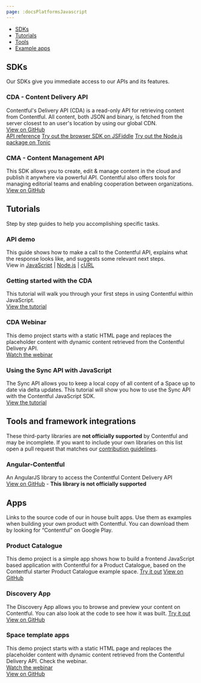 ```yaml
---
page: :docsPlatformsJavascript
---
```


- [SDKs](#sdks)
- [Tutorials](#tutorials)
- [Tools](#tools-and-framework-integrations)
- [Example apps](#apps)

## SDKs
Our SDKs give you immediate access to our APIs and its features.

### CDA - Content Delivery API<br>
Contentful's Delivery API (CDA) is a read-only API for retrieving content from Contentful. All content, both JSON and binary, is fetched from the server closest to an user's location by using our global CDN.<br>
[View on GitHub](https://github.com/contentful/contentful.js)<br>
[API reference](https://contentful.github.io/contentful.js)
[Try out the browser SDK on JSFiddle](https://jsfiddle.net/trodrigues/btvhh4ma/)
[Try out the Node.js package on Tonic](https://tonicdev.com/npm/contentful)

### CMA - Content Management API<br>
This SDK allows you to create, edit & manage content in the cloud and publish it anywhere via powerful API. Contentful also offers tools for managing editorial teams and enabling cooperation between organizations.<br>
[View on GitHub](https://github.com/contentful/contentful-management.js)<br>

## Tutorials
Step by step guides to help you accomplishing specific tasks.

### API demo
This guide shows how to make a call to the Contentful API, explains what the response looks like, and suggests some relevant next steps.<br>
View in [JavaScript](/developers/api-demo/javascript/) |
[Node.js](/developers/api-demo/nodejs/) |
[cURL](/developers/api-demo/curl/)

### Getting started with the CDA
This tutorial will walk you through your first steps in using Contentful within JavaScript.<br>
[View the tutorial](/developers/docs/javascript/tutorials/using-js-cda-sdk/)

### CDA Webinar
This demo project starts with a static HTML page and replaces the placeholder content with dynamic content retrieved from the Contentful Delivery API.<br>
[Watch the webinar](/blog/2014/07/22/contentful-webinar-content-delivery-api/)

### Using the Sync API with JavaScript
The Sync API allows you to keep a local copy of all content of a Space up to date via delta updates. This tutorial will show you how to use the Sync API with the Contentful JavaScript SDK.<br>
[View the tutorial](/developers/docs/javascript/tutorials/using-the-sync-api-with-js/)

## Tools and framework integrations

These third-party libraries are **not officially supported** by Contentful and may be incomplete. If you want to include your own libraries on this list open a pull request that matches our [contribution guidelines](https://github.com/contentful-labs/awesome-contentful/blob/master/CONTRIBUTING.md).<br>

### Angular-Contentful
An AngularJS library to access the Contentful Content Delivery API<br>
[View on GitHub](https://github.com/jvandemo/angular-contentful) - **This library is not officially supported**

## Apps
Links to the source code of our in house built apps. Use them as examples when building your own product with Contentful.
You can download them by looking for “Contentful” on Google Play.

### Product Catalogue
This demo project is a simple app shows how to build a frontend JavaScript based application with Contentful for a Product Catalogue, based on the Contentful starter Product Catalogue example space.
[Try it out](http://contentful.github.io/product-catalogue-js/)
[View on GitHub](https://github.com/contentful/product-catalogue-js)

### Discovery App
The Discovery App allows you to browse and preview your content on Contentful. You can also look at the code to see how it was built.
[Try it out](https://contentful.github.io/discovery-app-react)
[View on GitHub](https://github.com/contentful/discovery-app-react)

### Space template apps
This demo project starts with a static HTML page and replaces the placeholder content with dynamic content retrieved from the Contentful Delivery API. Check the webinar.<br>
[Watch the webinar](/blog/2014/07/22/contentful-webinar-content-delivery-api/)<br>
[View on GitHub](https://github.com/contentful/cdn-webinar-store-demo)
